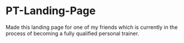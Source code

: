 # PT-Landing-Page
Made this landing page for one of my friends which is currently in the process of becoming a fully qualified personal trainer.
